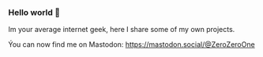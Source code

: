 ### Hello world 👋

Im your average internet geek, here I share some of my own projects.

Ýou can now find me on Mastodon: https://mastodon.social/@ZeroZeroOne
